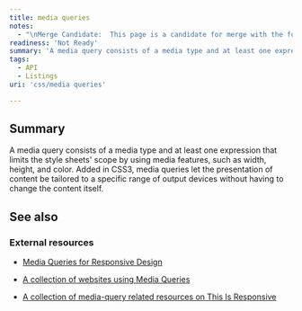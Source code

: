 ```yaml
---
title: media queries
notes:
  - "\nMerge Candidate:  This page is a candidate for merge with the following pages: [[1]] \n\n\n\nAdd values, syntax, example, description, specifications, compatibility."
readiness: 'Not Ready'
summary: 'A media query consists of a media type and at least one expression that limits the style sheets'' scope by using media features, such as width, height, and color. Added in CSS3, media queries let the presentation of content be tailored to a specific range of output devices without having to change the content itself.'
tags:
  - API
  - Listings
uri: 'css/media queries'

---
```

## <span>Summary</span>

A media query consists of a media type and at least one expression that limits the style sheets' scope by using media features, such as width, height, and color. Added in CSS3, media queries let the presentation of content be tailored to a specific range of output devices without having to change the content itself.

## <span>See also</span>

### <span>External resources</span>

-   [Media Queries for Responsive Design](http://www.xpertdeveloper.com/2012/08/media-queries-for-responsive-design/)

-   [A collection of websites using Media Queries](http://mediaqueri.es/)

-   [A collection of media-query related resources on This Is Responsive](http://bradfrost.github.com/this-is-responsive/resources.html#media-queries)
